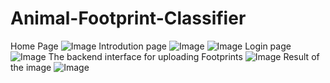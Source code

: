 # Animal-Footprint-Classifier
Home Page
![Image](https://github.com/user-attachments/assets/0c167652-94d0-4f37-bb20-6ec123403154)
Introdution page 
![Image](https://github.com/user-attachments/assets/6db27df1-e020-46b1-aa08-a85d7b4cf6c3)
![Image](https://github.com/user-attachments/assets/c6acb7f4-7ce8-4c43-a723-1ec2c637e760)
Login page
![Image](https://github.com/user-attachments/assets/8f9345df-92e3-449c-8376-9211c2b55e38)
The backend interface for uploading Footprints
![Image](https://github.com/user-attachments/assets/117de827-f7cb-49ea-8753-cbc0f0ca94d5)
Result of the image
![Image](https://github.com/user-attachments/assets/48dfd27c-f0fb-4646-8b70-20f2207ec6f3)
